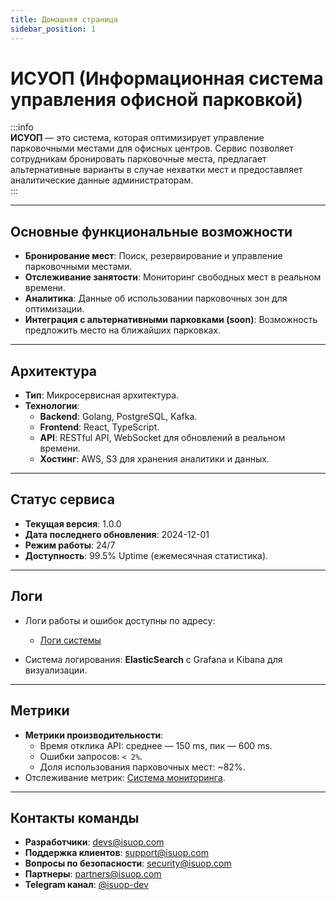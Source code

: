 ```yaml
---
title: Домашняя страница
sidebar_position: 1
---
```


# **ИСУОП (Информационная система управления офисной парковкой)**

:::info  
**ИСУОП** — это система, которая оптимизирует управление парковочными местами для офисных центров. Сервис позволяет сотрудникам бронировать парковочные места, предлагает альтернативные варианты в случае нехватки мест и предоставляет аналитические данные администраторам.  
:::

---

## Основные функциональные возможности

- **Бронирование мест**: Поиск, резервирование и управление парковочными местами.
- **Отслеживание занятости**: Мониторинг свободных мест в реальном времени.
- **Аналитика**: Данные об использовании парковочных зон для оптимизации.
- **Интеграция с альтернативными парковками (soon)**: Возможность предложить место на ближайших парковках.

---

## Архитектура

- **Тип**: Микросервисная архитектура.
- **Технологии**:
  - **Backend**: Golang, PostgreSQL, Kafka.
  - **Frontend**: React, TypeScript.
  - **API**: RESTful API, WebSocket для обновлений в реальном времени.
  - **Хостинг**: AWS, S3 для хранения аналитики и данных.

---

## Статус сервиса

- **Текущая версия**: 1.0.0
- **Дата последнего обновления**: 2024-12-01
- **Режим работы**: 24/7
- **Доступность**: 99.5% Uptime (ежемесячная статистика).

---

## Логи

- Логи работы и ошибок доступны по адресу:

  - [Логи системы](https://soon.com)

- Система логирования: **ElasticSearch** с Grafana и Kibana для визуализации.

---

## Метрики

- **Метрики производительности**:
  - Время отклика API: среднее — 150 ms, пик — 600 ms.
  - Ошибки запросов: `< 2%`.
  - Доля использования парковочных мест: ~82%.
- Отслеживание метрик: [Система мониторинга](https://soon.com).

---

## Контакты команды

- **Разработчики**: devs@isuop.com
- **Поддержка клиентов**: support@isuop.com
- **Вопросы по безопасности**: security@isuop.com
- **Партнеры**: partners@isuop.com
- **Telegram канал**: [@isuop-dev](https://t.me/isuop-dev)
